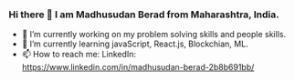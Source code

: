 ### Hi there 👋 I am Madhusudan Berad from Maharashtra, India.

- 🔭 I’m currently working on my problem solving skills and people skills.
- 🌱 I’m currently learning javaScript, React.js, Blockchian, ML. 
- 📫 How to reach me: LinkedIn: https://www.linkedin.com/in/madhusudan-berad-2b8b691bb/

